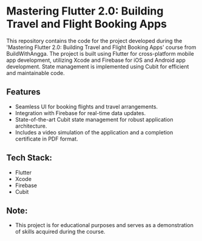 # Mastering Flutter 2.0: Building Travel and Flight Booking Apps

This repository contains the code for the project developed during the 'Mastering Flutter 2.0: Building Travel and Flight Booking Apps' course from BuildWithAngga. The project is built using Flutter for cross-platform mobile app development, utilizing Xcode and Firebase for iOS and Android app development. State management is implemented using Cubit for efficient and maintainable code.

## Features

- Seamless UI for booking flights and travel arrangements.
- Integration with Firebase for real-time data updates.
- State-of-the-art Cubit state management for robust application architecture.
- Includes a video simulation of the application and a completion certificate in PDF format.

## Tech Stack:

- Flutter
- Xcode
- Firebase
- Cubit

## Note:
- This project is for educational purposes and serves as a demonstration of skills acquired during the course.
